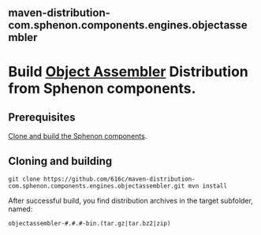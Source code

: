 ## maven-distribution-com.sphenon.components.engines.objectassembler

# Build [Object Assembler](http://xocp.org) Distribution from Sphenon components.

## Prerequisites

[Clone and build the Sphenon components](https://github.com/616c/maven-aggregator-com.sphenon).

## Cloning and building

`git clone https://github.com/616c/maven-distribution-com.sphenon.components.engines.objectassembler.git
mvn install`

After successful build, you find distribution archives in the target subfolder, named:

`objectassembler-#.#.#-bin.(tar.gz|tar.bz2|zip)`
